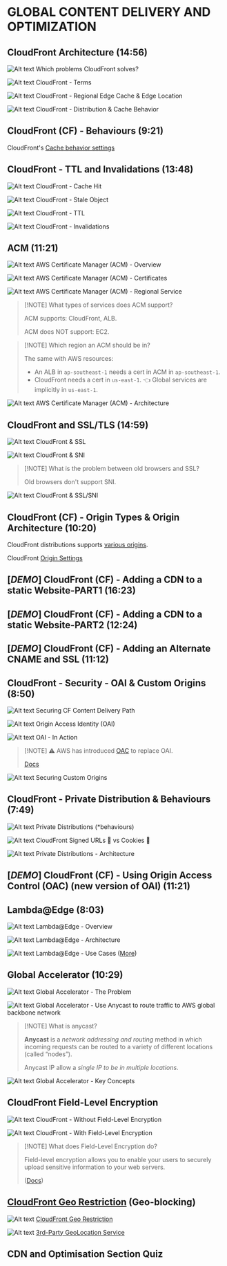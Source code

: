 # GLOBAL CONTENT DELIVERY AND OPTIMIZATION

## CloudFront Architecture (14:56)

![Alt text](../1700-GLOBAL_CONTENT_DELIVERY_AND_OPTIMIZATION/00_LEARNINGAIDS/CloudFrontArchitecture-1.png)
Which problems CloudFront solves?

![Alt text](<../0000-notes/images/Screenshot 2023-10-10 at 15.08.19 - [ASSOCIATESHARED]_Cloudfront_Architecture__learn.c.png>)
CloudFront - Terms

![Alt text](../1700-GLOBAL_CONTENT_DELIVERY_AND_OPTIMIZATION/00_LEARNINGAIDS/CloudFrontArchitecture-2.png)
CloudFront - Regional Edge Cache & Edge Location

![Alt text](../1700-GLOBAL_CONTENT_DELIVERY_AND_OPTIMIZATION/00_LEARNINGAIDS/CloudFrontArchitecture-3.png)
CloudFront - Distribution & Cache Behavior

## CloudFront (CF) - Behaviours (9:21)

CloudFront's [Cache behavior settings](https://docs.aws.amazon.com/AmazonCloudFront/latest/DeveloperGuide/distribution-web-values-specify.html)

## CloudFront - TTL and Invalidations (13:48)

![Alt text](../1700-GLOBAL_CONTENT_DELIVERY_AND_OPTIMIZATION/00_LEARNINGAIDS/CloudFront-TTLandInvalidation-1.png)
CloudFront - Cache Hit

![Alt text](../1700-GLOBAL_CONTENT_DELIVERY_AND_OPTIMIZATION/00_LEARNINGAIDS/CloudFront-TTLandInvalidation-2.png)
CloudFront - Stale Object

![Alt text](<images/Screenshot 2023-10-10 at 15.39.46 - [SHAREDALL]_CloudFront_-_TTL_and_Invalidations__le.png>)
CloudFront - TTL

![Alt text](<images/Screenshot 2023-10-10 at 15.41.37 - [SHAREDALL]_CloudFront_-_TTL_and_Invalidations__le.png>)
CloudFront - Invalidations

## ACM (11:21)

![Alt text](<images/Screenshot 2023-10-10 at 15.49.45 - [ASSOCIATESHARED]_ACM__learn.can_—_Firefox_Develop.png>)
AWS Certificate Manager (ACM) - Overview

![Alt text](<images/Screenshot 2023-10-10 at 15.51.32 - [ASSOCIATESHARED]_ACM__learn.can_—_Firefox_Develop.png>)
AWS Certificate Manager (ACM) - Certificates

![Alt text](<images/Screenshot 2023-10-10 at 15.53.06 - [ASSOCIATESHARED]_ACM__learn.can_—_Firefox_Develop.png>)
AWS Certificate Manager (ACM) - Regional Service

> [!NOTE] What types of services does ACM support?
>
> ACM supports: CloudFront, ALB.
>
> ACM does NOT support: EC2.

> [!NOTE] Which region an ACM should be in?
>
> The same with AWS resources:
>
> - An ALB in `ap-southeast-1` needs a cert in ACM in `ap-southeast-1`.
> - CloudFront needs a cert in `us-east-1`. 👈 Global services are implicitly in `us-east-1`.

![Alt text](<images/Screenshot 2023-10-10 at 15.55.12 - [ASSOCIATESHARED]_ACM__learn.can_—_Firefox_Develop.png>)
AWS Certificate Manager (ACM) - Architecture

## CloudFront and SSL/TLS (14:59)

![Alt text](<images/Screenshot 2023-10-10 at 16.05.19 - [ASSOCIATESHARED]_Cloudfront_and_SSLTLS__learn.can.png>)
CloudFront & SSL

![Alt text](<images/Screenshot 2023-10-10 at 16.08.21 - [ASSOCIATESHARED]_Cloudfront_and_SSLTLS__learn.can.png>)
CloudFront & SNI

> [!NOTE] What is the problem between old browsers and SSL?
>
> Old browsers don't support SNI.

![Alt text](../1700-GLOBAL_CONTENT_DELIVERY_AND_OPTIMIZATION/00_LEARNINGAIDS/CloudFrontArchitectureSSL-1.png)
CloudFront & SSL/SNI

## CloudFront (CF) - Origin Types & Origin Architecture (10:20)

CloudFront distributions supports [various origins](https://docs.aws.amazon.com/AmazonCloudFront/latest/DeveloperGuide/DownloadDistS3AndCustomOrigins.html).

CloudFront [Origin Settings](https://docs.aws.amazon.com/AmazonCloudFront/latest/DeveloperGuide/distribution-web-values-specify.html#DownloadDistValuesOrigin)

## [_DEMO_] CloudFront (CF) - Adding a CDN to a static Website-PART1 (16:23)

## [_DEMO_] CloudFront (CF) - Adding a CDN to a static Website-PART2 (12:24)

## [_DEMO_] CloudFront (CF) - Adding an Alternate CNAME and SSL (11:12)

## CloudFront - Security - OAI & Custom Origins (8:50)

![Alt text](../1700-GLOBAL_CONTENT_DELIVERY_AND_OPTIMIZATION/00_LEARNINGAIDS/CloudFrontSecuringOrigin-1.png)
Securing CF Content Delivery Path

![Alt text](<images/Screenshot 2023-10-10 at 19.33.28 - [ASSOCIATESHARED]_Securing_CF_and_S3_using_OAI__le.png>)
Origin Access Identity (OAI)

![Alt text](../1700-GLOBAL_CONTENT_DELIVERY_AND_OPTIMIZATION/00_LEARNINGAIDS/CloudFrontSecuringOrigin-2.png)
OAI - In Action

> [!NOTE] ⚠️ AWS has introduced [OAC](https://aws.amazon.com/blogs/networking-and-content-delivery/amazon-cloudfront-introduces-origin-access-control-oac/) to replace OAI.
>
> [Docs](https://docs.aws.amazon.com/AmazonCloudFront/latest/DeveloperGuide/private-content-restricting-access-to-s3.html#private-content-restricting-access-to-s3-oai)

![Alt text](../1700-GLOBAL_CONTENT_DELIVERY_AND_OPTIMIZATION/00_LEARNINGAIDS/CloudFrontSecuringOrigin-3.png)
Securing Custom Origins

## CloudFront - Private Distribution & Behaviours (7:49)

![Alt text](<images/Screenshot 2023-10-10 at 19.48.12 - CloudFront_-_Private_Distribution_&_Behaviours__le.png>)
Private Distributions (\*behaviours)

![Alt text](<images/Screenshot 2023-10-10 at 19.49.41 - CloudFront_-_Private_Distribution_&_Behaviours__le.png>)
CloudFront Signed URLs 🔗 vs Cookies 🍪

![Alt text](../1700-GLOBAL_CONTENT_DELIVERY_AND_OPTIMIZATION/00_LEARNINGAIDS/CloudFrontPrivateDistributions.png)
Private Distributions - Architecture

## [_DEMO_] CloudFront (CF) - Using Origin Access Control (OAC) (new version of OAI) (11:21)

## Lambda@Edge (8:03)

![Alt text](<images/Screenshot 2023-10-10 at 20.33.56 - [ASSOCIATESHARED]_Lambda@Edge__lea_—_Firefox_Devel.png>)
Lambda@Edge - Overview

![Alt text](../1700-GLOBAL_CONTENT_DELIVERY_AND_OPTIMIZATION/00_LEARNINGAIDS/CloudFrontLambda%2540Edge.png)
Lambda@Edge - Architecture

![Alt text](<images/Screenshot 2023-10-10 at 20.38.32 - [ASSOCIATESHARED]_Lambda@Edge__lea_—_Firefox_Devel.png>)
Lambda@Edge - Use Cases ([More](https://docs.aws.amazon.com/AmazonCloudFront/latest/DeveloperGuide/lambda-examples.html#lambda-examples-redirecting-examples))

## Global Accelerator (10:29)

![Alt text](../1700-GLOBAL_CONTENT_DELIVERY_AND_OPTIMIZATION/00_LEARNINGAIDS/GlobalAccelerator-1.png)
Global Accelerator - The Problem

![Alt text](../1700-GLOBAL_CONTENT_DELIVERY_AND_OPTIMIZATION/00_LEARNINGAIDS/GlobalAccelerator-2.png)
Global Accelerator - Use Anycast to route traffic to AWS global backbone network

> [!NOTE] What is anycast?
>
> **Anycast** is a _network addressing and routing_ method in which incoming requests can be routed to a variety of different locations (called “nodes”).
>
> Anycast IP allow a _single IP to be in multiple locations_.

![Alt text](<images/Screenshot 2023-10-10 at 20.48.34 - Global_Accelerator__lea_—_Firefox_Developer_Editio.png>)
Global Accelerator - Key Concepts

## CloudFront Field-Level Encryption

![Alt text](../1700-GLOBAL_CONTENT_DELIVERY_AND_OPTIMIZATION/00_LEARNINGAIDS/CloudFrontFieldLevelEncryption-1.png)
CloudFront - Without Field-Level Encryption

![Alt text](../1700-GLOBAL_CONTENT_DELIVERY_AND_OPTIMIZATION/00_LEARNINGAIDS/CloudFrontFieldLevelEncryption-2.png)
CloudFront - With Field-Level Encryption

> [!NOTE] What does Field-Level Encryption do?
>
> Field-level encryption allows you to enable your users to securely upload sensitive information to your web servers.
>
> ([Docs](https://docs.aws.amazon.com/AmazonCloudFront/latest/DeveloperGuide/field-level-encryption.html))

## [CloudFront Geo Restriction](https://docs.aws.amazon.com/AmazonCloudFront/latest/DeveloperGuide/georestrictions.html) (Geo-blocking)

![Alt text](../1700-GLOBAL_CONTENT_DELIVERY_AND_OPTIMIZATION/00_LEARNINGAIDS/CloudFrontGeoRestrictions-1.png)
[CloudFront Geo Restriction](https://docs.aws.amazon.com/AmazonCloudFront/latest/DeveloperGuide/georestrictions.html#georestrictions-cloudfront)

![Alt text](../1700-GLOBAL_CONTENT_DELIVERY_AND_OPTIMIZATION/00_LEARNINGAIDS/CloudFrontGeoRestrictions-2.png)
[3rd-Party GeoLocation Service](https://docs.aws.amazon.com/AmazonCloudFront/latest/DeveloperGuide/georestrictions.html#georestrictions-geolocation-service)

## CDN and Optimisation Section Quiz
